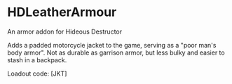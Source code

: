 # HDLeatherArmour
An armor addon for Hideous Destructor

Adds a padded motorcycle jacket to the 
game, serving as a "poor man's body armor".
Not as durable as garrison armor, but less 
bulky and easier to stash in a backpack.

Loadout code: [JKT]
